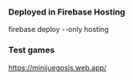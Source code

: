 
### Deployed in Firebase Hosting
firebase deploy --only hosting

### Test games
https://minijuegosjs.web.app/